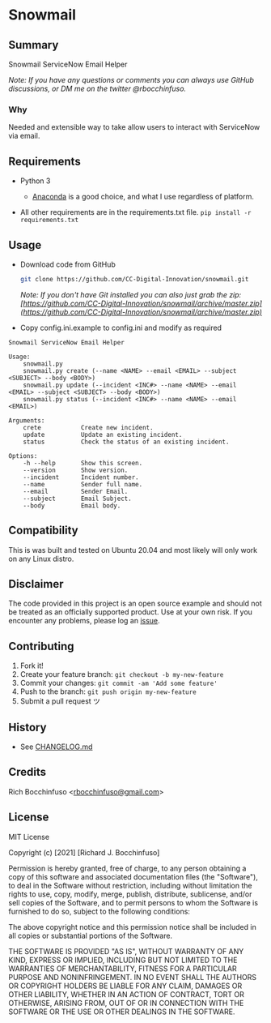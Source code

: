 # Snowmail

## Summary

Snowmail ServiceNow Email Helper

_Note: If you have any questions or comments you can always use GitHub discussions, or DM me on the twitter @rbocchinfuso._

### Why

Needed and extensible way to take allow users to interact with ServiceNow via email.

## Requirements

- Python 3
  - [Anaconda](https://www.anaconda.com/products/individual) is a good choice, and what I use regardless of platform.

- All other requirements are in the requirements.txt file.
```pip install -r requirements.txt```

## Usage

- Download code from GitHub

  ```bash
  git clone https://github.com/CC-Digital-Innovation/snowmail.git
  ```

  _Note: If you don't have Git installed you can also just grab the zip:
  [https://github.com/CC-Digital-Innovation/snowmail/archive/master.zip](https://github.com/CC-Digital-Innovation/snowmail/archive/master.zip)_

- Copy config.ini.example to config.ini and modify as required

```text
Snowmail ServiceNow Email Helper

Usage:
    snowmail.py
    snowmail.py create (--name <NAME> --email <EMAIL> --subject <SUBJECT> --body <BODY>)
    snowmail.py update (--incident <INC#> --name <NAME> --email <EMAIL> --subject <SUBJECT> --body <BODY>)
    snowmail.py status (--incident <INC#> --name <NAME> --email <EMAIL>)

Arguments:
    crete           Create new incident.
    update          Update an existing incident.
    status          Check the status of an existing incident.

Options:
    -h --help       Show this screen.
    --version       Show version.
    --incident      Incident number.
    --name          Sender full name.
    --email         Sender Email.
    --subject       Email Subject.
    --body          Email body.
```

## Compatibility

This is was built and tested on Ubuntu 20.04 and most likely will only work on any Linux distro.

## Disclaimer

The code provided in this project is an open source example and should not be treated as an officially supported product. Use at your own risk. If you encounter any problems, please log an [issue](https://github.com/CC-Digital-Innovation/snowmail/issues).

## Contributing

1. Fork it!
2. Create your feature branch: `git checkout -b my-new-feature`
3. Commit your changes: `git commit -am 'Add some feature'`
4. Push to the branch: `git push origin my-new-feature`
5. Submit a pull request ツ

## History

- See [CHANGELOG.md](https://github.com/CC-Digital-Innovation/snowmail/blob/main/CHANGELOG.md)

## Credits

Rich Bocchinfuso <<rbocchinfuso@gmail.com>>

## License

MIT License

Copyright (c) [2021] [Richard J. Bocchinfuso]

Permission is hereby granted, free of charge, to any person obtaining a copy of this software and associated documentation files (the "Software"), to deal in the Software without restriction, including without limitation the rights to use, copy, modify, merge, publish, distribute, sublicense, and/or sell copies of the Software, and to permit persons to whom the Software is furnished to do so, subject to the following conditions:

The above copyright notice and this permission notice shall be included in all copies or substantial portions of the Software.

THE SOFTWARE IS PROVIDED "AS IS", WITHOUT WARRANTY OF ANY KIND, EXPRESS OR IMPLIED, INCLUDING BUT NOT LIMITED TO THE WARRANTIES OF MERCHANTABILITY, FITNESS FOR A PARTICULAR PURPOSE AND NONINFRINGEMENT. IN NO EVENT SHALL THE AUTHORS OR COPYRIGHT HOLDERS BE LIABLE FOR ANY CLAIM, DAMAGES OR OTHER LIABILITY, WHETHER IN AN ACTION OF CONTRACT, TORT OR OTHERWISE, ARISING FROM, OUT OF OR IN CONNECTION WITH THE SOFTWARE OR THE USE OR OTHER DEALINGS IN THE SOFTWARE.
